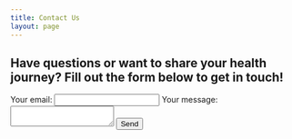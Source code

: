 ```yaml
---
title: Contact Us
layout: page
---
```

Have questions or want to share your health journey? Fill out the form below to get in touch!
---
<form
  action="https://formspree.io/f/xdkdqwqr"
  method="POST"
>
  <label>
    Your email:
    <input type="email" name="email">
  </label>
  <label>
    Your message:
    <textarea name="message"></textarea>
  </label>
  <!-- your other form fields go here -->
  <button type="submit">Send</button>
</form>
